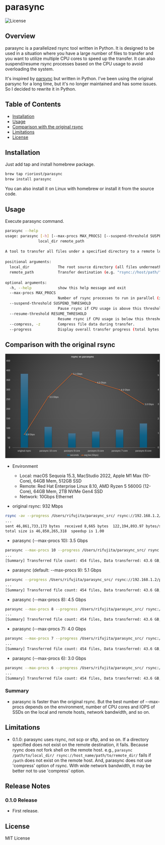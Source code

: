# parasync

![License](https://img.shields.io/badge/license-MIT-blue.svg)

## Overview

parasync is a parallelized rsync tool written in Python.
It is designed to be used in a situation where you have a large number of files to transfer and you want to utilize multiple CPU cores to speed up the transfer.
It can also suspend/resume rsync processes based on the CPU usage to avoid overloading the system.

It's inspired by [parsync](https://github.com/hjmangalam/parsync) but written in Python.
I've been using the original parsync for a long time, but it's no longer maintained and has some issues. So I decided to rewrite it in Python.

## Table of Contents

- [Installation](#installation)
- [Usage](#usage)
- [Comparison with the original rsync](#comparison-with-the-original-rsync)
- [Limitations](#limitations)
- [License](#license)

## Installation

Just add tap and install homebrew package.

```bash
brew tap rioriost/parasync
brew install parasync
```

You can also install it on Linux with homebrew or install it from the source code.

## Usage

Execute parasync command.

```bash
parasync --help
usage: parasync [-h] [--max-procs MAX_PROCS] [--suspend-threshold SUSPEND_THRESHOLD] [--resume-threshold RESUME_THRESHOLD] [--compress] [--progress]
               local_dir remote_path

A tool to transfer all files under a specified directory to a remote location using rsync.

positional arguments:
  local_dir             The root source directory (all files underneath will be transferred).
  remote_path           Transfer destination (e.g. "rsync://host/path/").

optional arguments:
  -h, --help            show this help message and exit
  --max-procs MAX_PROCS
                        Number of rsync processes to run in parallel (if not specified, the number of CPU cores is used).
  --suspend-threshold SUSPEND_THRESHOLD
                        Pause rsync if CPU usage is above this threshold (default: 80.0).
  --resume-threshold RESUME_THRESHOLD
                        Resume rsync if CPU usage is below this threshold (default: 60.0).
  --compress, -z        Compress file data during transfer.
  --progress            Display overall transfer progress (total bytes, transfer rate, CPU usage, etc.) every second.
```

## Comparison with the original rsync

![Comparison](https://github.com/rioriost/homebrew-parasync/raw/main/rsync_parasync.png)

* Environment
  * Local: macOS Sequoia 15.3, MacStudio 2022, Apple M1 Max (10-Core), 64GB Mem, 512GB SSD
  * Remote: Red Hat Enterprise Linux 8.10, AMD Ryzen 5 5600G (12-Core), 64GB Mem, 2TB NVMe Gen4 SSD
  * Network: 10Gbps Ethernet

* original rsync: 932 Mbps
```bash
rsync -av --progress /Users/rifujita/parasync_src/ rsync://192.168.1.2/parasync_tgt/
...
sent 46,861,733,173 bytes  received 8,665 bytes  122,194,893.97 bytes/sec
total size is 46,850,265,318  speedup is 1.00
```

* parasync (--max-procs 10): 3.5 Gbps
```bash
parasync --max-procs 10 --progress /Users/rifujita/parasync_src/ rsync://192.168.1.2/parasync_tgt/
...
[Summary] Transferred file count: 454 files, Data transferred: 43.6 GB, Average transfer speed: 3.5 Gbps (Total time: 107.8 seconds)
```

* parasync (default: --max-procs 9): 5.1 Gbps
```bash
parasync --progress /Users/rifujita/parasync_src/ rsync://192.168.1.2/parasync_tgt/
...
[Summary] Transferred file count: 454 files, Data transferred: 43.6 GB, Average transfer speed: 5.1 Gbps (Total time: 74.0 seconds)
```

* parasync (--max-procs 8): 4.5 Gbps
```bash
parasync --max-procs 8 --progress /Users/rifujita/parasync_src/ rsync://192.168.1.2/parasync_tgt/
...
[Summary] Transferred file count: 454 files, Data transferred: 43.6 GB, Average transfer speed: 4.5 Gbps (Total time: 83.2 seconds)
```

* parasync (--max-procs 7): 4.0 Gbps
```bash
parasync --max-procs 7 --progress /Users/rifujita/parasync_src/ rsync://192.168.1.2/parasync_tgt/
...
[Summary] Transferred file count: 454 files, Data transferred: 43.6 GB, Average transfer speed: 4.0 Gbps (Total time: 93.4 seconds)
```

* parasync (--max-procs 6): 3.0 Gbps
```bash
parasync --max-procs 6 --progress /Users/rifujita/parasync_src/ rsync://192.168.1.2/parasync_tgt/
...
[Summary] Transferred file count: 454 files, Data transferred: 43.6 GB, Average transfer speed: 3.0 Gbps (Total time: 125.2 seconds)
```

### Summary
* parasync is faster than the original rsync. But the best number of --max-procs depends on the environment, number of CPU cores and IOPS of SSDs on the local and remote hosts, network bandwidth, and so on.

## Limitations
* 0.1.0: parasync uses rsync, not scp or sftp, and so on. If a directory specified does not exist on the remote destination, it fails. Because ryync does not fork shell on the remote host.
  e.g., `parasync /path/to/local_dir/ rsync://host_name/path/to/remote_dir/` fails if `/path` does not exist on the remote host.
  And, parasync does not use 'compress' option of rsync. With wide network bandwidth, it may be better not to use 'compress' option.

## Release Notes

### 0.1.0 Release
* First release.

## License
MIT License
